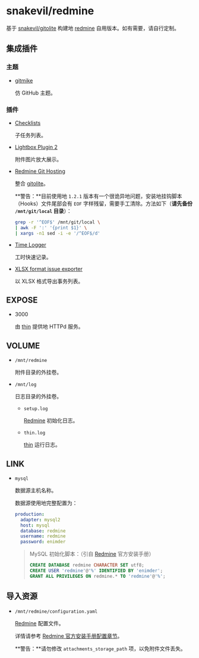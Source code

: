 snakevil/redmine
===

基于 [snakevil/gitolite][gitolite] 构建地 [redmine][] 自用版本。如有需要，请自行定制。

[gitolite]: https://github.com/snakevil-base/gitolite
[redmine]: http://www.redmine.org

集成插件
---

### 主题

* [gitmike](https://github.com/makotokw/redmine-theme-gitmike)

    仿 GitHub 主题。

### 插件

* [Checklists](http://www.redmine.org/plugins/redmine_checklists)

    子任务列表。

* [Lightbox Plugin 2](http://www.redmine.org/plugins/redmine_lightbox2)

    附件图片放大展示。

* [Redmine Git Hosting](http://www.redmine.org/plugins/redmine_git_hosting)

    整合 [gitolite][]。

    **警告：**目前使用地 `1.2.1` 版本有一个很诡异地问题，安装地挂钩脚本（Hooks）文件尾部会有 `EOF` 字样残留，需要手工清除。方法如下（**请先备份 `/mnt/git/local` 目录**）：

    ```bash
    grep -r '^EOF$' /mnt/git/local \
    | awk -F ':' '{print $1}' \
    | xargs -n1 sed -i -e '/^EOF$/d'
    ```

* [Time Logger](http://www.redmine.org/plugins/time_logger)

    工时快速记录。

* [XLSX format issue exporter](http://www.redmine.org/plugins/redmine_xlsx_format_issue_exporter)

    以 XLSX 格式导出事务列表。

EXPOSE
---

* 3000

    由 [thin][] 提供地 HTTPd 服务。

[thin]: http://code.macournoyer.com/thin/

VOLUME
---

* `/mnt/redmine`

    附件目录的外挂卷。

* `/mnt/log`

    日志目录的外挂卷。

    * `setup.log`

        [Redmine][redmine] 初始化日志。

    * `thin.log`

        [thin][] 运行日志。

LINK
---

* `mysql`

    数据源主机名称。

    数据源使用地完整配置为：

    ```yaml
    production:
      adapter: mysql2
      host: mysql
      database: redmine
      username: redmine
      password: enimder
    ```

    > MySQL 初始化脚本：（引自 [Redmine][redmine] 官方安装手册）
    >
    > ```sql
    > CREATE DATABASE redmine CHARACTER SET utf8;
    > CREATE USER 'redmine'@'%' IDENTIFIED BY 'enimder';
    > GRANT ALL PRIVILEGES ON redmine.* TO 'redmine'@'%';
    > ```

导入资源
---

* `/mnt/redmine/configuration.yaml`

    [Redmine][redmine] 配置文件。

    详情请参考 [Redmine 官方安装手册配置章节](http://www.redmine.org/projects/redmine/wiki/RedmineInstall#Configuration)。

    **警告：**请勿修改 `attachments_storage_path` 项，以免附件文件丢失。
